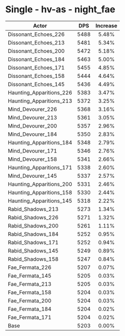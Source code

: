 # Single - hv-as - night_fae
| Actor | DPS | Increase |
|---|:---:|:---:|
|Dissonant_Echoes_226|5488|5.48%|
|Dissonant_Echoes_213|5481|5.34%|
|Dissonant_Echoes_200|5472|5.18%|
|Dissonant_Echoes_184|5463|5.00%|
|Dissonant_Echoes_171|5455|4.85%|
|Dissonant_Echoes_158|5444|4.64%|
|Dissonant_Echoes_145|5436|4.49%|
|Haunting_Apparitions_226|5383|3.47%|
|Haunting_Apparitions_213|5372|3.25%|
|Mind_Devourer_226|5368|3.16%|
|Mind_Devourer_213|5361|3.05%|
|Mind_Devourer_200|5357|2.96%|
|Mind_Devourer_184|5350|2.83%|
|Haunting_Apparitions_184|5348|2.79%|
|Mind_Devourer_171|5346|2.76%|
|Mind_Devourer_158|5341|2.66%|
|Haunting_Apparitions_171|5338|2.60%|
|Mind_Devourer_145|5337|2.57%|
|Haunting_Apparitions_200|5331|2.46%|
|Haunting_Apparitions_158|5330|2.44%|
|Haunting_Apparitions_145|5318|2.22%|
|Rabid_Shadows_213|5273|1.34%|
|Rabid_Shadows_226|5271|1.32%|
|Rabid_Shadows_200|5261|1.11%|
|Rabid_Shadows_184|5252|0.95%|
|Rabid_Shadows_171|5252|0.94%|
|Rabid_Shadows_145|5249|0.89%|
|Rabid_Shadows_158|5247|0.84%|
|Fae_Fermata_226|5207|0.07%|
|Fae_Fermata_145|5205|0.03%|
|Fae_Fermata_213|5205|0.03%|
|Fae_Fermata_158|5204|0.03%|
|Fae_Fermata_200|5204|0.03%|
|Fae_Fermata_184|5204|0.02%|
|Fae_Fermata_171|5204|0.02%|
|Base|5203|0.00%|
